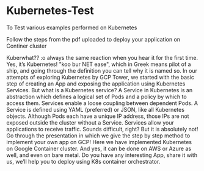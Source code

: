 # Kubernetes-Test

To Test various examples performed on Kubernetes
<p>Follow the steps from the pdf uploaded to deploy your application on Continer cluster<p\>

Kuberwhat?? :o always the same reaction when you hear it for the first time.
Yes, it’s Kubernetes! "koo bur NET ease",  which in Greek means pilot of a ship, and going through the definition you can tell why it is named so.
In our attempts of exploring Kubernetes by GCP Tower, we started with the basic step of creating an App and exposing the application using Kubernetes Services.
But what is a Kubernetes service?
A Service in Kubernetes is an abstraction which defines a logical set of Pods and a policy by which to access them. Services enable a loose coupling between dependent Pods. A Service is defined using YAML (preferred) or JSON, like all Kubernetes objects. Although Pods each have a unique IP address, those IPs are not exposed outside the cluster without a Service. Services allow your applications to receive traffic.
Sounds difficult, right? But it is absolutely not! Go through the presentation in which we give the step by step method to implement your own app on GCP! Here we have implemented Kubernetes on Google Container cluster. And yes, it can be done on AWS or Azure as well, and even on bare metal.
Do you have any interesting App, share it with us, we’ll help you to deploy using K8s container orchestrator.

